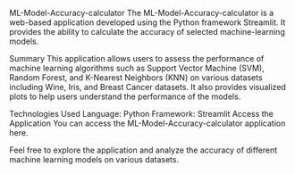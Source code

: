 ML-Model-Accuracy-calculator
The ML-Model-Accuracy-calculator is a web-based application developed using the Python framework Streamlit. It provides the ability to calculate the accuracy of selected machine-learning models.

Summary
This application allows users to assess the performance of machine learning algorithms such as Support Vector Machine (SVM), Random Forest, and K-Nearest Neighbors (KNN) on various datasets including Wine, Iris, and Breast Cancer datasets. It also provides visualized plots to help users understand the performance of the models.

Technologies Used
Language: Python
Framework: Streamlit
Access the Application
You can access the ML-Model-Accuracy-calculator application here.

Feel free to explore the application and analyze the accuracy of different machine learning models on various datasets.
